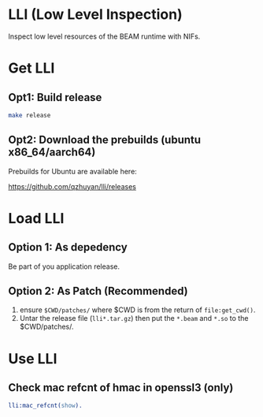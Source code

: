 # LLI (Low Level Inspection)

Inspect low level resources of the BEAM runtime with NIFs.

# Get LLI

## Opt1: Build release

``` sh
make release
```

## Opt2: Download the prebuilds (ubuntu x86_64/aarch64)

Prebuilds for Ubuntu are available here:

https://github.com/qzhuyan/lli/releases

# Load LLI

## Option 1: As depedency

Be part of you application release.

## Option 2: As Patch (Recommended)
1. ensure `$CWD/patches/` where $CWD is from the return of `file:get_cwd()`. 
2. Untar the release file (`lli*.tar.gz`) then put the `*.beam` and `*.so` to the
   $CWD/patches/. 

# Use LLI

## Check mac refcnt of hmac in openssl3 (only)

``` erlang
lli:mac_refcnt(show).
```


